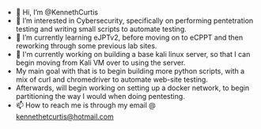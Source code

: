 - 👋 Hi, I’m @KennethCurtis
- 👀 I’m interested in Cybersecurity, specifically on performing pentetration testing and writing small scripts to automate testing.
- 🌱 I’m currently learning eJPTv2, before moving on to eCPPT and then reworking through some previous lab sites.
- 💞️ I'm currently working on building a base kali linux server, so that I can begin moving from Kali VM over to using the server.
- My main goal with that is to begin building more python scripts, with a mix of curl and chromedriver to automate web-site testing.
- Afterwards, will begin working on setting up a docker network, to begin partitioning the way I would when doing pentesting.
- 📫 How to reach me is through my email @ kennethetcurtis@hotmail.com

<!---
KennethCurtis/KennethCurtis is a ✨ special ✨ repository because its `README.md` (this file) appears on your GitHub profile.
You can click the Preview link to take a look at your changes.
--->
